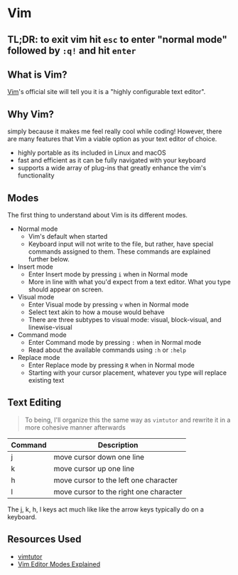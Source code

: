 # Vim

## TL;DR: to exit vim hit `esc` to enter "normal mode" followed by `:q!` and hit `enter`

## What is Vim?

[Vim](https://www.vim.org/)'s official site will tell you it is a "highly configurable text editor".

## Why Vim?

simply because it makes me feel really cool while coding! However, there are
many features that Vim a viable option as your text editor of choice.

* highly portable as its included in Linux and macOS
* fast and efficient as it can be fully navigated with your keyboard
* supports a wide array of plug-ins that greatly enhance the vim's
  functionality 

## Modes

The first thing to understand about Vim is its different modes. 

* Normal mode
	* Vim's default when started
	* Keyboard input will not write to the file, but rather, have special
	  commands assigned to them. These commands are explained further below.
* Insert mode
	* Enter Insert mode by pressing `i` when in Normal mode 
	* More in line with what you'd expect from a text editor. What you type
	  should appear on screen.
* Visual mode
	* Enter Visual mode by pressing `v` when in Normal mode
	* Select text akin to how a mouse would behave
	* There are three subtypes to visual mode: visual, block-visual, and
	  linewise-visual
* Command mode
	* Enter Command mode by pressing `:` when in Normal mode
	* Read about the available commands using `:h` or `:help`
* Replace mode
	* Enter Replace mode by pressing `R` when in Normal mode
	* Starting with your cursor placement, whatever you type will replace
	  existing text

## Text Editing

> To being, I'll organize this the same way as `vimtutor` and rewrite it in a more cohesive manner afterwards

| Command     | Description |
| ----------- | ----------- |
| j | move cursor down one line         |
| k | move cursor up one line                |
| h | move cursor to the left one character  |
| l | move cursor to the right one character |

The j, k, h, l keys act much like like the arrow keys typically do on a keyboard.

## Resources Used

* [vimtutor](https://linux.die.net/man/1/vimtutor)
* [Vim Editor Modes Explained](https://www.freecodecamp.org/news/vim-editor-modes-explained/) 

